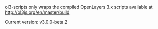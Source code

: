 ol3-scripts only wraps the compiled OpenLayers 3.x scripts available at http://ol3js.org/en/master/build

Current version: v3.0.0-beta.2


